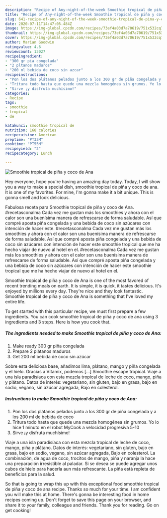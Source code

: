 ```yaml
---
description: "Recipe of Any-night-of-the-week Smoothie tropical de piña y coco de Ana"
title: "Recipe of Any-night-of-the-week Smoothie tropical de piña y coco de Ana"
slug: 641-recipe-of-any-night-of-the-week-smoothie-tropical-de-pina-y-coco-de-ana
date: 2020-07-11T14:47:05.484Z
image: https://img-global.cpcdn.com/recipes/73ef4a03d7a70619/751x532cq70/smoothie-tropical-de-pina-y-coco-de-ana-foto-principal.jpg
thumbnail: https://img-global.cpcdn.com/recipes/73ef4a03d7a70619/751x532cq70/smoothie-tropical-de-pina-y-coco-de-ana-foto-principal.jpg
cover: https://img-global.cpcdn.com/recipes/73ef4a03d7a70619/751x532cq70/smoothie-tropical-de-pina-y-coco-de-ana-foto-principal.jpg
author: Marian Goodwin
ratingvalue: 4.6
reviewcount: 13027
recipeingredient:
- "300 gr pia congelada"
- "2 pltanos maduros"
- "200 ml bebida de coco sin azcar"
recipeinstructions:
- "Pon los dos plátanos pelados junto a los 300 gr de piña congelada y a los 200 ml de bebida de coco"
- "Tritura todo hasta que quede una mezcla homogénea sin grumos. Yo lo hice 1 minuto en el robot MyCook a velocidad progresiva 5-10"
- "Sirve ¡y disfruta muchísimo!"
categories:
- Recipe
tags:
- smoothie
- tropical
- de

katakunci: smoothie tropical de 
nutrition: 168 calories
recipecuisine: American
preptime: "PT33M"
cooktime: "PT55M"
recipeyield: "2"
recipecategory: Lunch

---
```



![Smoothie tropical de piña y coco de Ana](https://img-global.cpcdn.com/recipes/73ef4a03d7a70619/751x532cq70/smoothie-tropical-de-pina-y-coco-de-ana-foto-principal.jpg)

Hey everyone, hope you're having an amazing day today. Today, I will show you a way to make a special dish, smoothie tropical de piña y coco de ana. It is one of my favorites. For mine, I'm gonna make it a bit unique. This is gonna smell and look delicious.

Fabulosa receta para Smoothie tropical de piña y coco de Ana. #recetasconalma Cada vez me gustan más los smoothies y ahora con el calor son una buenísima manera de refrescarse de forma saludable. Así que compré aposta piña congelada y una bebida de coco sin azúcares con intención de hacer este. #recetasconalma Cada vez me gustan más los smoothies y ahora con el calor son una buenísima manera de refrescarse de forma saludable. Así que compré aposta piña congelada y una bebida de coco sin azúcares con intención de hacer este smoothie tropical que me ha hecho viajar de nuevo al hotel en el. #recetasconalma Cada vez me gustan más los smoothies y ahora con el calor son una buenísima manera de refrescarse de forma saludable. Así que compré aposta piña congelada y una bebida de coco sin azúcares con intención de hacer este smoothie tropical que me ha hecho viajar de nuevo al hotel en el.

Smoothie tropical de piña y coco de Ana is one of the most favored of recent trending meals on earth. It is simple, it is quick, it tastes delicious. It's enjoyed by millions every day. They're nice and they look fantastic. Smoothie tropical de piña y coco de Ana is something that I've loved my entire life.


To get started with this particular recipe, we must first prepare a few ingredients. You can cook smoothie tropical de piña y coco de ana using 3 ingredients and 3 steps. Here is how you cook that.

<!--inarticleads1-->

##### The ingredients needed to make Smoothie tropical de piña y coco de Ana:

1. Make ready 300 gr piña congelada
1. Prepare 2 plátanos maduros
1. Get 200 ml bebida de coco sin azúcar


Sobre esta deliciosa base, añadimos lima, plátano, mango y piña congelada y el hielo. Gracias a Vitamix, podemos […] Smoothie escape tropical. Viaje a una isla paradisíaca con esta mezcla tropical de leche de coco, mango, piña y plátano. Datos de interés: vegetariano, sin gluten, bajo en grasa, bajo en sodio, vegano, sin azúcar agregada, Bajo en colesterol. 

<!--inarticleads2-->

##### Instructions to make Smoothie tropical de piña y coco de Ana:

1. Pon los dos plátanos pelados junto a los 300 gr de piña congelada y a los 200 ml de bebida de coco
1. Tritura todo hasta que quede una mezcla homogénea sin grumos. Yo lo hice 1 minuto en el robot MyCook a velocidad progresiva 5-10
1. Sirve ¡y disfruta muchísimo!


Viaje a una isla paradisíaca con esta mezcla tropical de leche de coco, mango, piña y plátano. Datos de interés: vegetariano, sin gluten, bajo en grasa, bajo en sodio, vegano, sin azúcar agregada, Bajo en colesterol. La combinación, de agua de coco, trocitos de mango, piña y naranja la hace una preparación irresistible al paladar. Si se desea se puede agregar unos cubos de hielo para hacerla aun más refrescante. La piña está repleta de beneficios para la salud. 

So that is going to wrap this up with this exceptional food smoothie tropical de piña y coco de ana recipe. Thanks so much for your time. I am confident you will make this at home. There's gonna be interesting food in home recipes coming up. Don't forget to save this page on your browser, and share it to your family, colleague and friends. Thank you for reading. Go on get cooking!
